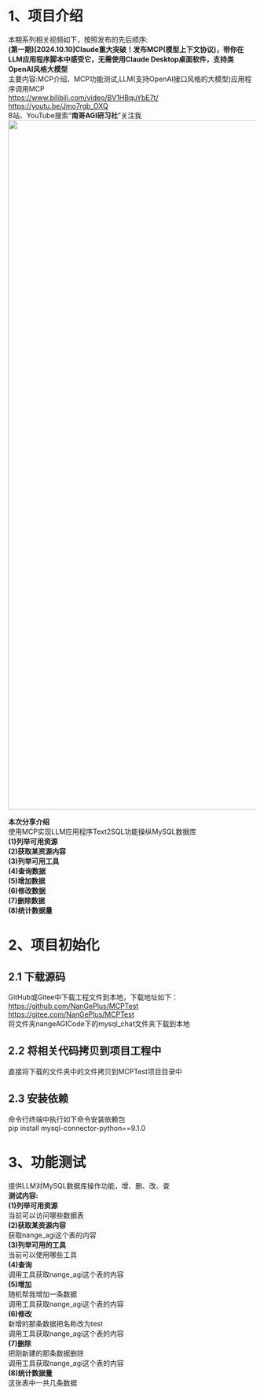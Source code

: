 # 1、项目介绍
本期系列相关视频如下，按照发布的先后顺序:                      
**(第一期)[2024.10.10]Claude重大突破！发布MCP(模型上下文协议)，带你在LLM应用程序脚本中感受它，无需使用Claude Desktop桌面软件，支持类OpenAI风格大模型**               
主要内容:MCP介绍、MCP功能测试,LLM(支持OpenAI接口风格的大模型)应用程序调用MCP               
https://www.bilibili.com/video/BV1HBquYbE7t/                          
https://youtu.be/Jmo7rgb_OXQ                     
B站、YouTube搜索“**南哥AGI研习社**”关注我                   
<img src="../../logo.png" alt="" width="1400" />            

**本次分享介绍**                                
使用MCP实现LLM应用程序Text2SQL功能操纵MySQL数据库                      
**(1)列举可用资源**               
**(2)获取某资源内容**                  
**(3)列举可用工具**                       
**(4)查询数据**                                           
**(5)增加数据**                    
**(6)修改数据**         
**(7)删除数据**                              
**(8)统计数据量**                        


# 2、项目初始化
## 2.1 下载源码
GitHub或Gitee中下载工程文件到本地，下载地址如下：                
https://github.com/NanGePlus/MCPTest                                                               
https://gitee.com/NanGePlus/MCPTest                             
将文件夹nangeAGICode下的mysql_chat文件夹下载到本地                            

## 2.2 将相关代码拷贝到项目工程中           
直接将下载的文件夹中的文件拷贝到MCPTest项目目录中               

## 2.3 安装依赖                        
命令行终端中执行如下命令安装依赖包                               
pip install mysql-connector-python==9.1.0                                         
     

# 3、功能测试
提供LLM对MySQL数据库操作功能，增、删、改、查                                                        
**测试内容:**         
**(1)列举可用资源**                    
当前可以访问哪些数据表            
**(2)获取某资源内容**            
获取nange_agi这个表的内容            
**(3)列举可用的工具**                               
当前可以使用哪些工具                        
**(4)查询**                   
调用工具获取nange_agi这个表的内容                            
**(5)增加**                  
随机帮我增加一条数据           
调用工具获取nange_agi这个表的内容      
**(6)修改**         
新增的那条数据把名称改为test             
调用工具获取nange_agi这个表的内容      
**(7)删除**                 
把刚新建的那条数据删除                                 
调用工具获取nange_agi这个表的内容                     
**(8)统计数据量**               
这张表中一共几条数据                                       
          
   




















